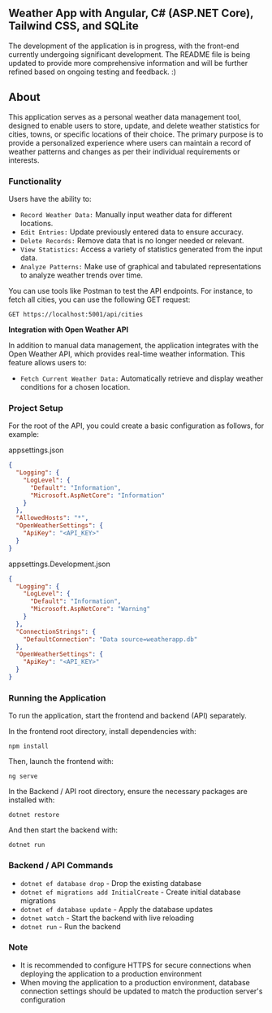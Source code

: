 ## Weather App with Angular, C# (ASP.NET Core), Tailwind CSS, and SQLite

The development of the application is in progress, with the front-end currently undergoing significant development. The README file is being updated to provide more comprehensive information and will be further refined based on ongoing testing and feedback. :)

## About

This application serves as a personal weather data management tool, designed to enable users to store, update, and delete weather statistics for cities, towns, or specific locations of their choice. The primary purpose is to provide a personalized experience where users can maintain a record of weather patterns and changes as per their individual requirements or interests.

### Functionality

Users have the ability to:

- `Record Weather Data:` Manually input weather data for different locations.
- `Edit Entries:` Update previously entered data to ensure accuracy.
- `Delete Records:` Remove data that is no longer needed or relevant.
- `View Statistics:` Access a variety of statistics generated from the input data.
- `Analyze Patterns:` Make use of graphical and tabulated representations to analyze weather trends over time.

You can use tools like Postman to test the API endpoints. For instance, to fetch all cities, you can use the following GET request:

```plaintext
GET https://localhost:5001/api/cities
```

<b>Integration with Open Weather API</b>

In addition to manual data management, the application integrates with the Open Weather API, which provides real-time weather information. This feature allows users to:

- `Fetch Current Weather Data:` Automatically retrieve and display weather conditions for a chosen location.

### Project Setup

For the root of the API, you could create a basic configuration as follows, for example:

appsettings.json

```json
{
  "Logging": {
    "LogLevel": {
      "Default": "Information",
      "Microsoft.AspNetCore": "Information"
    }
  },
  "AllowedHosts": "*",
  "OpenWeatherSettings": {
    "ApiKey": "<API_KEY>"
  }
}
```

appsettings.Development.json

```json
{
  "Logging": {
    "LogLevel": {
      "Default": "Information",
      "Microsoft.AspNetCore": "Warning"
    }
  },
  "ConnectionStrings": {
    "DefaultConnection": "Data source=weatherapp.db"
  },
  "OpenWeatherSettings": {
    "ApiKey": "<API_KEY>"
  }
}
```

### Running the Application

To run the application, start the frontend and backend (API) separately.

In the frontend root directory, install dependencies with:

```
npm install
```

Then, launch the frontend with:

```
ng serve
```

In the Backend / API root directory, ensure the necessary packages are installed with:

```
dotnet restore
```

And then start the backend with:

```
dotnet run
```

### Backend / API Commands

- `dotnet ef database drop` - Drop the existing database
- `dotnet ef migrations add InitialCreate` - Create initial database migrations
- `dotnet ef database update` - Apply the database updates
- `dotnet watch` - Start the backend with live reloading
- `dotnet run` - Run the backend

### Note

- It is recommended to configure HTTPS for secure connections when deploying the application to a production environment
- When moving the application to a production environment, database connection settings should be updated to match the production server's configuration

